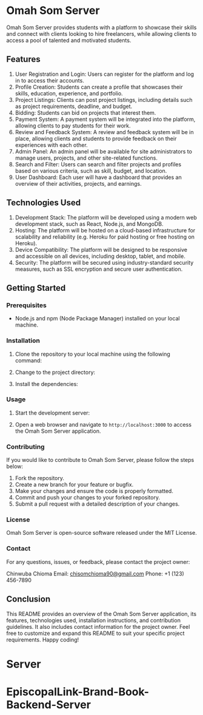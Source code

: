 # Omah Som Server

Omah Som Server provides students with a platform to showcase their skills and connect with clients looking to hire freelancers, while allowing clients to access a pool of talented and motivated students.

## Features

1. User Registration and Login: Users can register for the platform and log in to access their accounts.
2. Profile Creation: Students can create a profile that showcases their skills, education, experience, and portfolio.
3. Project Listings: Clients can post project listings, including details such as project requirements, deadline, and budget.
4. Bidding: Students can bid on projects that interest them.
5. Payment System: A payment system will be integrated into the platform, allowing clients to pay students for their work.
6. Review and Feedback System: A review and feedback system will be in place, allowing clients and students to provide feedback on their experiences with each other.
7. Admin Panel: An admin panel will be available for site administrators to manage users, projects, and other site-related functions.
8. Search and Filter: Users can search and filter projects and profiles based on various criteria, such as skill, budget, and location.
9. User Dashboard: Each user will have a dashboard that provides an overview of their activities, projects, and earnings.

## Technologies Used

1. Development Stack: The platform will be developed using a modern web development stack, such as React, Node.js, and MongoDB.
2. Hosting: The platform will be hosted on a cloud-based infrastructure for scalability and reliability (e.g. Heroku for paid hosting or free hosting on Heroku).
3. Device Compatibility: The platform will be designed to be responsive and accessible on all devices, including desktop, tablet, and mobile.
4. Security: The platform will be secured using industry-standard security measures, such as SSL encryption and secure user authentication.

## Getting Started

### Prerequisites

- Node.js and npm (Node Package Manager) installed on your local machine.

### Installation

1. Clone the repository to your local machine using the following command:

2. Change to the project directory:

3. Install the dependencies:

### Usage

1. Start the development server:

2. Open a web browser and navigate to `http://localhost:3000` to access the Omah Som Server application.

### Contributing

If you would like to contribute to Omah Som Server, please follow the steps below:

1. Fork the repository.
2. Create a new branch for your feature or bugfix.
3. Make your changes and ensure the code is properly formatted.
4. Commit and push your changes to your forked repository.
5. Submit a pull request with a detailed description of your changes.

### License

Omah Som Server is open-source software released under the MIT License.

### Contact

For any questions, issues, or feedback, please contact the project owner:

Chinwuba Chioma
Email: chisomchioma90@gmail.com
Phone: +1 (123) 456-7890

## Conclusion

This README provides an overview of the Omah Som Server application, its features, technologies used, installation instructions, and contribution guidelines. It also includes contact information for the project owner. Feel free to customize and expand this README to suit your specific project requirements. Happy coding!
# Server
# EpiscopalLink-Brand-Book-Backend-Server
